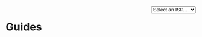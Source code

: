 <div style="float: right">
  <select isp autocomplete="off" class="md-button button-arrow"> 
    <option value="#">Select an ISP...</option>
    <option value="att">AT&T</option>
    <option value="bell-aliant">Bell Aliant</option>
    <option value="bell-canada">Bell Canada</option>
    <option value="bell-mts">Bell MTS</option>
    <option value="frontier">Frontier</option>
    <option value="telus">Telus</option>
    <option value="virgin-media">Virgin Media O2</option>
  </select>
</div>

# Guides
